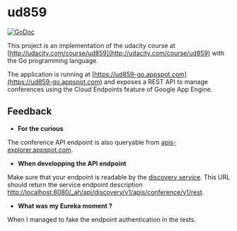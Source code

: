 # ud859

[![GoDoc](https://godoc.org/github.com/schorlet/ud859?status.svg)](https://godoc.org/github.com/schorlet/ud859)

This project is an implementation of the udacity course at
[http://udacity.com/course/ud859](http://udacity.com/course/ud859) with the Go programming language.

The application is running at [https://ud859-go.appspot.com](https://ud859-go.appspot.com) and exposes a REST API to manage conferences using the Cloud Endpoints feature of Google App Engine.


## Feedback

+ **For the curious**

The conference API endpoint is also queryable from [apis-explorer.appspot.com](https://apis-explorer.appspot.com/apis-explorer/?base=https://ud859-go.appspot.com/_ah/api).

+ **When developping the API endpoint**

Make sure that your endpoint is readable by the [discovery service](https://developers.google.com/discovery/). This URL should return the service endpoint description [http://localhost:8080/_ah/api/discovery/v1/apis/conference/v1/rest](http://localhost:8080/_ah/api/discovery/v1/apis/conference/v1/rest).

+ **What was my Eureka moment ?**

When I managed to fake the endpoint authentication in the tests.



